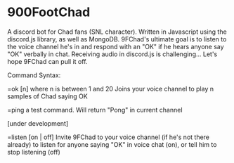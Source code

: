 # 900FootChad
A discord bot for Chad fans (SNL character).  Written in Javascript using the discord.js library, as well as MongoDB.  9FChad's ultimate goal is to listen to the voice channel he's in and respond with an "OK" if he hears anyone say "OK" verbally in chat.  Receiving audio in discord.js is challenging...  Let's hope 9FChad can pull it off.

Command Syntax:

  =ok [n] where n is between 1 and 20
    Joins your voice channel to play n samples of Chad saying OK
  
  =ping
    a test command.  Will return "Pong" in current channel
    
  [under development]
  
  =listen [on | off]
    Invite 9FChad to your voice channel (if he's not there already) to listen for anyone saying "OK" in voice chat (on), or tell him to stop listening (off)
    
